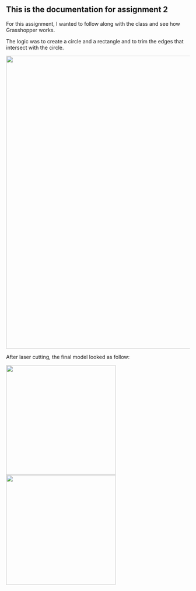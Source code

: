 ## This is the documentation for assignment 2

For this assignment, I wanted to follow along with the class and see how Grasshopper works. 

The logic was to create a circle and a rectangle and to trim the edges that intersect with the circle. 

<img src ="https://user-images.githubusercontent.com/115178948/196519250-c1d8075e-5159-41cb-8287-6d8f7561a6cf.png" width = "800"> 

After laser cutting, the final model looked as follow: 

<img src ="https://user-images.githubusercontent.com/115178948/197316493-42d233a3-5992-4ae9-99c0-3ca1897cdc84.jpeg" width ="300"> 
<img src ="https://user-images.githubusercontent.com/115178948/197316550-a7126e94-a098-4bf1-896e-96e0cd83cb6c.jpeg" width ="300"> 
